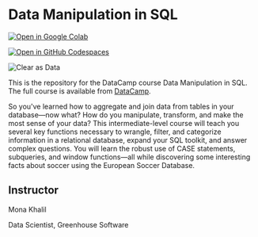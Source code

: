 # Data Manipulation in SQL

[![Open in Google Colab](https://colab.research.google.com/assets/colab-badge.svg)](https://colab.research.google.com/github/datttrian/data-manipulation-in-sql/blob/main/src/notebook.ipynb)

[![Open in GitHub Codespaces](https://github.com/codespaces/badge.svg)](https://codespaces.new/datttrian/data-manipulation-in-sql)

![Clear as Data](http://drive.google.com/uc?export=view&id=1PJVtMhPE_h3g2c9wXm9tf6_pIhvMyDRI)

This is the repository for the DataCamp course Data Manipulation in SQL. The full course is available from [DataCamp](https://www.datacamp.com/courses/data-manipulation-in-sql).

So you've learned how to aggregate and join data from tables in your database—now what? How do you manipulate, transform, and make the most sense of your data? This intermediate-level course will teach you several key functions necessary to wrangle, filter, and categorize information in a relational database, expand your SQL toolkit, and answer complex questions. You will learn the robust use of CASE statements, subqueries, and window functions—all while discovering some interesting facts about soccer using the European Soccer Database.

## Instructor

Mona Khalil

Data Scientist, Greenhouse Software
